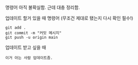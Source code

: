 명령어 아직 불확실함. 근데 대충 정리함.  

업데이트 할거 있을 때 명령어 (무조건 제대로 됐는지 다시 확인 필수!)  
```
git add .  
git commit -m "커밋 메시지"  
git push -u origin main  
```

업데이트 받고 싶을 때  
```
이거 아는 사람 업데이트좀.
```

